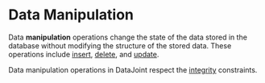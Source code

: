 # Data Manipulation

Data **manipulation** operations change the state of the data stored in the database
without modifying the structure of the stored data.
These operations include [insert](insert.md), [delete](delete.md), and
[update](update.md).

Data manipulation operations in DataJoint respect the
[integrity](../design/integrity.md) constraints.
